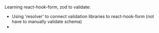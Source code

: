 Learning react-hook-form, zod to validate:
+ Using 'resolver' to connect validation libraries to react-hook-form (not have to manually validate schema)
+ 